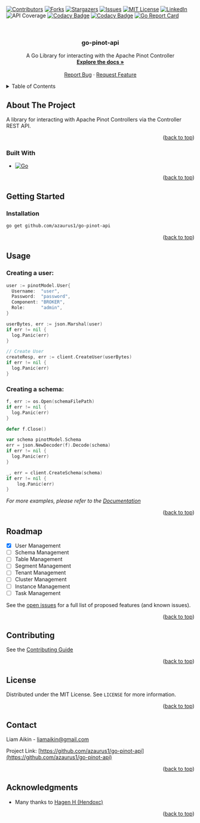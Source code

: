 <!-- Improved compatibility of back to top link: See: https://github.com/othneildrew/Best-README-Template/pull/73 -->
<a name="readme-top"></a>
<!--
*** Thanks for checking out the Best-README-Template. If you have a suggestion
*** that would make this better, please fork the repo and create a pull request
*** or simply open an issue with the tag "enhancement".
*** Don't forget to give the project a star!
*** Thanks again! Now go create something AMAZING! :D
-->



<!-- PROJECT SHIELDS -->
<!--
*** I'm using markdown "reference style" links for readability.
*** Reference links are enclosed in brackets [ ] instead of parentheses ( ).
*** See the bottom of this document for the declaration of the reference variables
*** for contributors-url, forks-url, etc. This is an optional, concise syntax you may use.
*** https://www.markdownguide.org/basic-syntax/#reference-style-links
-->
[![Contributors][contributors-shield]][contributors-url]
[![Forks][forks-shield]][forks-url]
[![Stargazers][stars-shield]][stars-url]
[![Issues][issues-shield]][issues-url]
[![MIT License][license-shield]][license-url]
[![LinkedIn][linkedin-shield]][linkedin-url]
![API Coverage][APICoverage-shield]
[![Codacy Badge](https://app.codacy.com/project/badge/Grade/7537f7893f2c4a05b706d166e1763344)](https://app.codacy.com/gh/azaurus1/go-pinot-api/dashboard?utm_source=gh&utm_medium=referral&utm_content=&utm_campaign=Badge_grade)
[![Codacy Badge](https://app.codacy.com/project/badge/Coverage/7537f7893f2c4a05b706d166e1763344)](https://app.codacy.com/gh/azaurus1/go-pinot-api/dashboard?utm_source=gh&utm_medium=referral&utm_content=&utm_campaign=Badge_coverage)
[![Go Report Card](https://goreportcard.com/badge/github.com/azaurus1/go-pinot-api)](https://goreportcard.com/report/github.com/azaurus1/go-pinot-api)




<!-- PROJECT LOGO -->
<br />
<div align="center">
  <!-- <a href="https://github.com/azaurus1/go-pinot-api">
    <img src="images/logo.png" alt="Logo" width="80" height="80">
  </a> -->

<h3 align="center">go-pinot-api</h3>

  <p align="center">
    A Go Library for interacting with the Apache Pinot Controller
    <br />
    <a href="https://github.com/azaurus1/go-pinot-api"><strong>Explore the docs »</strong></a>
    <br />
    <br />
    <!-- <a href="https://github.com/azaurus1/go-pinot-api">View Demo</a>
    · -->
    <a href="https://github.com/azaurus1/go-pinot-api/issues">Report Bug</a>
    ·
    <a href="https://github.com/azaurus1/go-pinot-api/issues">Request Feature</a>
  </p>
</div>



<!-- TABLE OF CONTENTS -->
<details>
  <summary>Table of Contents</summary>
  <ol>
    <li>
      <a href="#about-the-project">About The Project</a>
      <ul>
        <li><a href="#built-with">Built With</a></li>
      </ul>
    </li>
    <li>
      <a href="#getting-started">Getting Started</a>
      <ul>
        <li><a href="#installation">Installation</a></li>
      </ul>
    </li>
    <li>
    <a href="#usage">Usage</a>
    <ul>
        <li><a href="#creating-a-user">Creating a user</a></li>
        <li><a href="#creating-a-schema">Creating a schema</a></li>
    </ul>
    </li>
    <li><a href="#roadmap">Roadmap</a></li>
    <li><a href="#contributing">Contributing</a></li>
    <li><a href="#license">License</a></li>
    <li><a href="#contact">Contact</a></li>
    <li><a href="#acknowledgments">Acknowledgments</a></li>
  </ol>
</details>



<!-- ABOUT THE PROJECT -->
## About The Project

A library for interacting with Apache Pinot Controllers via the Controller REST API.

<p align="right">(<a href="#readme-top">back to top</a>)</p>



### Built With

* [![Go][Go]][Go-url]

<p align="right">(<a href="#readme-top">back to top</a>)</p>



<!-- GETTING STARTED -->
## Getting Started
### Installation

```sh
go get github.com/azaurus1/go-pinot-api
```

<p align="right">(<a href="#readme-top">back to top</a>)</p>



<!-- USAGE EXAMPLES -->
## Usage

### Creating a user:
```go
user := pinotModel.User{
  Username:  "user",
  Password:  "password",
  Component: "BROKER",
  Role:      "admin",
}

userBytes, err := json.Marshal(user)
if err != nil {
  log.Panic(err)
}

// Create User
createResp, err := client.CreateUser(userBytes)
if err != nil {
  log.Panic(err)
}
```

### Creating a schema:
```go
f, err := os.Open(schemaFilePath)
if err != nil {
  log.Panic(err)
}

defer f.Close()

var schema pinotModel.Schema
err = json.NewDecoder(f).Decode(schema)
if err != nil {
  log.Panic(err)
}

_, err = client.CreateSchema(schema)
if err != nil {
	log.Panic(err)
}

```

_For more examples, please refer to the [Documentation](https://example.com)_



<p align="right">(<a href="#readme-top">back to top</a>)</p>



<!-- ROADMAP -->
## Roadmap

- [x] User Management
- [ ] Schema Management
- [ ] Table Management
- [ ] Segment Management
- [ ] Tenant Management
- [ ] Cluster Management
- [ ] Instance Management
- [ ] Task Management

See the [open issues](https://github.com/azaurus1/go-pinot-api/issues) for a full list of proposed features (and known issues).

<p align="right">(<a href="#readme-top">back to top</a>)</p>



<!-- CONTRIBUTING -->
## Contributing

See the [Contributing Guide]()

<p align="right">(<a href="#readme-top">back to top</a>)</p>



<!-- LICENSE -->
## License

Distributed under the MIT License. See `LICENSE` for more information.

<p align="right">(<a href="#readme-top">back to top</a>)</p>



<!-- CONTACT -->
## Contact

Liam Aikin - liamaikin@gmail.com

Project Link: [https://github.com/azaurus1/go-pinot-api](https://github.com/azaurus1/go-pinot-api)

<p align="right">(<a href="#readme-top">back to top</a>)</p>



<!-- ACKNOWLEDGMENTS -->
## Acknowledgments

* Many thanks to [Hagen H (Hendoxc)](https://github.com/hendoxc)

<p align="right">(<a href="#readme-top">back to top</a>)</p>



<!-- MARKDOWN LINKS & IMAGES -->
<!-- https://www.markdownguide.org/basic-syntax/#reference-style-links -->
[contributors-shield]: https://img.shields.io/github/contributors/azaurus1/go-pinot-api.svg?style=for-the-badge
[contributors-url]: https://github.com/azaurus1/go-pinot-api/graphs/contributors
[forks-shield]: https://img.shields.io/github/forks/azaurus1/go-pinot-api.svg?style=for-the-badge
[forks-url]: https://github.com/azaurus1/go-pinot-api/network/members
[stars-shield]: https://img.shields.io/github/stars/azaurus1/go-pinot-api.svg?style=for-the-badge
[stars-url]: https://github.com/azaurus1/go-pinot-api/stargazers
[issues-shield]: https://img.shields.io/github/issues/azaurus1/go-pinot-api.svg?style=for-the-badge
[issues-url]: https://github.com/azaurus1/go-pinot-api/issues
[license-shield]: https://img.shields.io/github/license/azaurus1/go-pinot-api.svg?style=for-the-badge
[license-url]: https://github.com/azaurus1/go-pinot-api/blob/main/LICENSE
[linkedin-shield]: https://img.shields.io/badge/-LinkedIn-black.svg?style=for-the-badge&logo=linkedin&colorB=555
[linkedin-url]: https://linkedin.com/in/liam-aikin
[product-screenshot]: images/screenshot.png
[Next.js]: https://img.shields.io/badge/next.js-000000?style=for-the-badge&logo=nextdotjs&logoColor=white
[Next-url]: https://nextjs.org/
[React.js]: https://img.shields.io/badge/React-20232A?style=for-the-badge&logo=react&logoColor=61DAFB
[React-url]: https://reactjs.org/
[Vue.js]: https://img.shields.io/badge/Vue.js-35495E?style=for-the-badge&logo=vuedotjs&logoColor=4FC08D
[Vue-url]: https://vuejs.org/
[Angular.io]: https://img.shields.io/badge/Angular-DD0031?style=for-the-badge&logo=angular&logoColor=white
[Angular-url]: https://angular.io/
[Svelte.dev]: https://img.shields.io/badge/Svelte-4A4A55?style=for-the-badge&logo=svelte&logoColor=FF3E00
[Svelte-url]: https://svelte.dev/
[Laravel.com]: https://img.shields.io/badge/Laravel-FF2D20?style=for-the-badge&logo=laravel&logoColor=white
[Laravel-url]: https://laravel.com
[Bootstrap.com]: https://img.shields.io/badge/Bootstrap-563D7C?style=for-the-badge&logo=bootstrap&logoColor=white
[Bootstrap-url]: https://getbootstrap.com
[JQuery.com]: https://img.shields.io/badge/jQuery-0769AD?style=for-the-badge&logo=jquery&logoColor=white
[JQuery-url]: https://jquery.com 
[Go-url]: https://go.dev
[Go]: https://img.shields.io/badge/Go-00ADD8?style=for-the-badge&logo=go&logoColor=white
[APICoverage-shield]: https://img.shields.io/badge/dynamic/json?url=https://api-coverage-server.azaurus.dev/badge&query=coverage&label=API%20Coverage&color=blue&suffix=%25&style=for-the-badge
